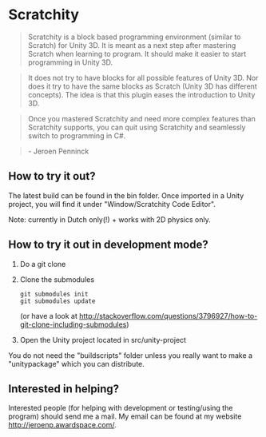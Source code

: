 # Scratchity

> Scratchity is a block based programming environment (similar to Scratch) for Unity 3D.
> It is meant as a next step after mastering Scratch when learning to program. It should make it easier to start programming in Unity 3D. 

> It does not try to have blocks for all possible features of Unity 3D. Nor does it try to have the same blocks as Scratch (Unity 3D has different concepts). The idea is that this plugin eases the introduction to Unity 3D. 

> Once you mastered Scratchity and need more complex features than Scratchity supports, you can quit using Scratchity and seamlessly switch to programming in C#.

> \- Jeroen Penninck

## How to try it out?
The latest build can be found in the bin folder. Once imported in a Unity project, you will find it under "Window/Scratchity Code Editor".

Note: currently in Dutch only(!) + works with 2D physics only.

## How to try it out in development mode?

1. Do a git clone
2. Clone the submodules

   ```
   git submodules init
   git submodules update
   ```

   (or have a look at http://stackoverflow.com/questions/3796927/how-to-git-clone-including-submodules)
3. Open the Unity project located in src/unity-project

You do not need the "buildscripts" folder unless you really want to make a "unitypackage" which you can distribute.

## Interested in helping?

Interested people (for helping with development or testing/using the program) should send me a mail. My email can be found at my website http://jeroenp.awardspace.com/.